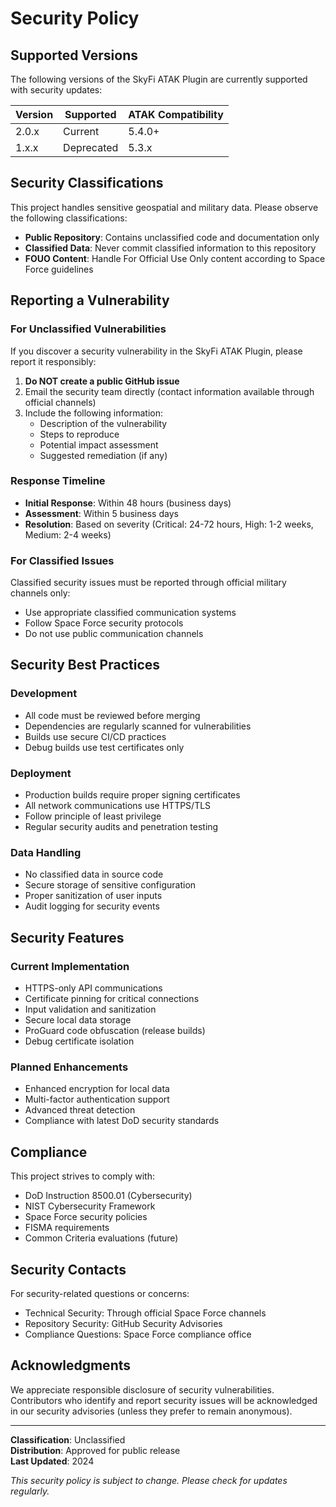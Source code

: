 # Security Policy

## Supported Versions

The following versions of the SkyFi ATAK Plugin are currently supported with security updates:

| Version | Supported          | ATAK Compatibility |
| ------- | ------------------ | ------------------ |
| 2.0.x   | Current          | 5.4.0+             |
| 1.x.x   | Deprecated       | 5.3.x              |

## Security Classifications

This project handles sensitive geospatial and military data. Please observe the following classifications:

- **Public Repository**: Contains unclassified code and documentation only
- **Classified Data**: Never commit classified information to this repository
- **FOUO Content**: Handle For Official Use Only content according to Space Force guidelines

## Reporting a Vulnerability

### For Unclassified Vulnerabilities

If you discover a security vulnerability in the SkyFi ATAK Plugin, please report it responsibly:

1. **Do NOT create a public GitHub issue**
2. Email the security team directly (contact information available through official channels)
3. Include the following information:
   - Description of the vulnerability
   - Steps to reproduce
   - Potential impact assessment
   - Suggested remediation (if any)

### Response Timeline
- **Initial Response**: Within 48 hours (business days)
- **Assessment**: Within 5 business days
- **Resolution**: Based on severity (Critical: 24-72 hours, High: 1-2 weeks, Medium: 2-4 weeks)

### For Classified Issues

Classified security issues must be reported through official military channels only:
- Use appropriate classified communication systems
- Follow Space Force security protocols
- Do not use public communication channels

## Security Best Practices

### Development
- All code must be reviewed before merging
- Dependencies are regularly scanned for vulnerabilities
- Builds use secure CI/CD practices
- Debug builds use test certificates only

### Deployment
- Production builds require proper signing certificates
- All network communications use HTTPS/TLS
- Follow principle of least privilege
- Regular security audits and penetration testing

### Data Handling
- No classified data in source code
- Secure storage of sensitive configuration
- Proper sanitization of user inputs
- Audit logging for security events

## Security Features

### Current Implementation
- HTTPS-only API communications
- Certificate pinning for critical connections
- Input validation and sanitization
- Secure local data storage
- ProGuard code obfuscation (release builds)
- Debug certificate isolation

### Planned Enhancements
- Enhanced encryption for local data
- Multi-factor authentication support
- Advanced threat detection
- Compliance with latest DoD security standards

## Compliance

This project strives to comply with:
- DoD Instruction 8500.01 (Cybersecurity)
- NIST Cybersecurity Framework
- Space Force security policies
- FISMA requirements
- Common Criteria evaluations (future)

## Security Contacts

For security-related questions or concerns:
- Technical Security: Through official Space Force channels
- Repository Security: GitHub Security Advisories
- Compliance Questions: Space Force compliance office

## Acknowledgments

We appreciate responsible disclosure of security vulnerabilities. Contributors who identify and report security issues will be acknowledged in our security advisories (unless they prefer to remain anonymous).

---

**Classification**: Unclassified  
**Distribution**: Approved for public release  
**Last Updated**: 2024  

*This security policy is subject to change. Please check for updates regularly.*